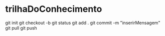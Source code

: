 # trilhaDoConhecimento

git init
git checkout -b
git status 
git add .
git commit -m "inserirMensagem"
git pull
git push
